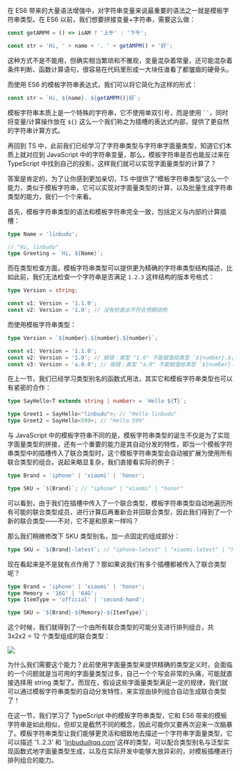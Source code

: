在 ES6 带来的大量语法增强中，对字符串变量来说最重要的语法之一就是模板字符串类型。在 ES6 以前，我们想要拼接变量+字符串，需要这么做：

```typescript
const getAMPM = () => isAM ? '上午' : '下午';

const str = 'Hi, ' + name + '. ' + getAMPM() + '好';
```

这种方式不是不能用，但确实相当繁琐和不雅观，变量混杂着常量，还可能混杂着条件判断、函数计算语句，很容易在代码里形成一大块任谁看了都皱眉的硬骨头。

而使用 ES6 的模板字符串表达式，我们可以将它简化为这样的形式：

```typescript
const str = `Hi, ${name}. ${getAMPM()}好`;
```

模板字符串本质上是一个特殊的字符串，它不使用单双引号，而是使用 ` `` `，同时将变量/计算操作放在 `${}` 这么一个我们称之为插槽的表达式内部，提供了更自然的字符串计算方式。

再回到 TS 中，此前我们已经学习了字符串类型与字符串字面量类型，知道它们本质上就对应到 JavaScript 中的字符串变量，那么，模板字符串是否也能反过来在 TypeScript 中找到自己的投影，这样我们就可以实现字面量类型的计算了？

答案是肯定的，为了让你感到更加亲切，TS 中提供了“模板字符串类型”这么一个能力，类似于模板字符串，它可以实现对字面量类型的计算，以及批量生成字符串类型的能力，我们一个个来看。

首先，模板字符串类型的语法和模板字符串完全一致，包括定义与内部的计算插槽：

```typescript
type Name = 'linbudu';

// "Hi, linbudu"
type Greeting = `Hi, ${Name}`;
```

而在类型检查方面，模板字符串类型可以提供更为精确的字符串类型结构描述，比如此前，我们无法检查一个字符串是否满足 `1.2.3` 这样结构的版本号格式：

```typescript
type Version = string;

const v1: Version = '1.1.0';
const v2: Version = '1.0'; // 没有检查出不符合预期结构
```

而使用模板字符串类型：

```typescript
type Version = `${number}.${number}.${number}`;

const v1: Version = '1.1.0';
const v2: Version = '1.0'; // 报错：类型 "1.0" 不能赋值给类型 `${number}.${number}.${number}`
const v3: Version = 'a.0.0'; // 报错：类型 "a.0" 不能赋值给类型 `${number}.${number}.${number}`
```

在上一节，我们已经学习类型别名的函数式用法，其实它和模板字符串类型也可以有紧密的合作：

```typescript
type SayHello<T extends string | number> = `Hello ${T}`;

type Greet1 = SayHello<"linbudu">; // "Hello linbudu"
type Greet2 = SayHello<599>; // "Hello 599"
```

与 JavaScript 中的模板字符串不同的是，模板字符串类型的诞生不仅是为了实现字面量类型的拼接，还有一个重要的能力是其自动分发的特性，即当一个模板字符串类型中的插槽传入了联合类型时，这个模板字符串类型会自动被扩展为使用所有联合类型的组合。说起来略显复杂，我们直接看实际的例子：

```typescript
type Brand = 'iphone' | 'xiaomi' | 'honor';

type SKU = `${Brand}`; // "iphone" | "xiaomi" | "honor"
```

可以看到，由于我们在插槽中传入了一个联合类型，模板字符串类型自动地遍历所有可能的联合类型成员，进行计算后再重新合并回联合类型，因此我们得到了一个新的联合类型——不对，它不是和原来一样吗？

那么我们稍微修改下 SKU 类型别名，加一点固定的组成部分：

```typescript
type SKU = `${Brand}-latest`; // "iphone-latest" | "xiaomi-latest" | "honor-latest"
```

现在看起来是不是就有点作用了？那如果说我们有多个插槽都被传入了联合类型呢？

```typescript
type Brand = 'iphone' | 'xiaomi' | 'honor';
type Memory = '16G' | '64G';
type ItemType = 'official' | 'second-hand';

type SKU = `${Brand}-${Memory}-${ItemType}`;
```

这个时候，我们就得到了一个由所有联合类型的可能分支进行排列组合，共 3x2x2 = 12 个类型组成的联合类型：

![](https://p3-juejin.byteimg.com/tos-cn-i-k3u1fbpfcp/53290f3bb8dc474a9e0c1bac5759064a~tplv-k3u1fbpfcp-jj-mark:0:0:0:0:q75.image#?w=1036&h=352&s=92506&e=png&b=212429)

为什么我们需要这个能力？此前使用字面量类型来提供精确的类型定义时，会面临的一个问题就是当可用的字面量类型过多，自己一个个写会非常的头痛，可能就直接选择用 string 类型了。而现在，假设这些字面量类型满足一定的规律，我们就可以通过模板字符串类型的自动分发特性，来实现由排列组合自动生成联合类型了！

在这一节，我们学习了 TypeScript 中的模板字符串类型，它和 ES6 带来的模板字符串是如此相似，但却又是截然不同的概念，因此可能你又要再次迎来一次脑暴了。模板字符串类型让我们能够更灵活和细致地去描述一个字符串字面量类型，它可以描述 '1..2.3' 和 'linbudu@qq.com'这样的类型，可以配合类型别名与泛型实现函数式地字面量类型生成，以及在实际开发中能够大放异彩的，对模板插槽进行排列组合的能力。